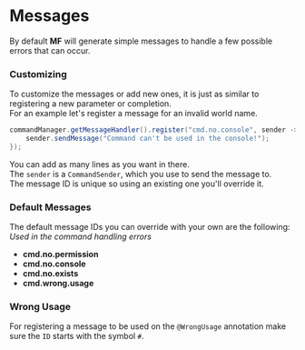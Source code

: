 # Messages

By default **MF** will generate simple messages to handle a few possible errors that can occur.

### Customizing <a id="customizing"></a>

To customize the messages or add new ones, it is just as similar to registering a new parameter or completion.  
For an example let's register a message for an invalid world name.

```java
commandManager.getMessageHandler().register("cmd.no.console", sender -> {
    sender.sendMessage("Command can't be used in the console!");
});
```

You can add as many lines as you want in there.  
The `sender` is a `CommandSender`, which you use to send the message to.  
The message ID is unique so using an existing one you'll override it.

### Default Messages <a id="default-messages"></a>

The default message IDs you can override with your own are the following:  
_Used in the command handling errors_

* **cmd.no.permission**
* **cmd.no.console**
* **cmd.no.exists**
* **cmd.wrong.usage**

### **Wrong Usage**

For registering a message to be used on the `@WrongUsage` annotation make sure the `ID` starts with the symbol `#`.

